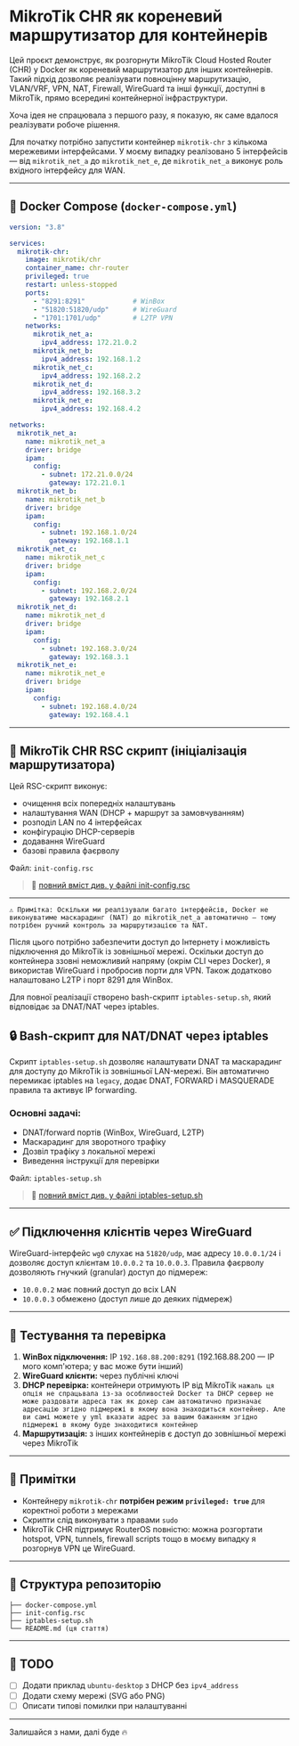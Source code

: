 # MikroTik CHR як кореневий маршрутизатор для контейнерів

Цей проєкт демонструє, як розгорнути MikroTik Cloud Hosted Router (CHR) у Docker як кореневий маршрутизатор для інших контейнерів. Такий підхід дозволяє реалізувати повноцінну маршрутизацію, VLAN/VRF, VPN, NAT, Firewall, WireGuard та інші функції, доступні в MikroTik, прямо всередині контейнерної інфраструктури.

Хоча ідея не спрацювала з першого разу, я показую, як саме вдалося реалізувати робоче рішення.

Для початку потрібно запустити контейнер `mikrotik-chr` з кількома мережевими інтерфейсами. У моєму випадку реалізовано 5 інтерфейсів — від `mikrotik_net_a` до `mikrotik_net_e`, де `mikrotik_net_a` виконує роль вхідного інтерфейсу для WAN.

---

## 🔧 Docker Compose (`docker-compose.yml`)

```yaml
version: "3.8"

services:
  mikrotik-chr:
    image: mikrotik/chr
    container_name: chr-router
    privileged: true
    restart: unless-stopped
    ports:
      - "8291:8291"            # WinBox
      - "51820:51820/udp"      # WireGuard
      - "1701:1701/udp"        # L2TP VPN
    networks:
      mikrotik_net_a:
        ipv4_address: 172.21.0.2
      mikrotik_net_b:
        ipv4_address: 192.168.1.2
      mikrotik_net_c:
        ipv4_address: 192.168.2.2
      mikrotik_net_d:
        ipv4_address: 192.168.3.2
      mikrotik_net_e:
        ipv4_address: 192.168.4.2

networks:
  mikrotik_net_a:
    name: mikrotik_net_a
    driver: bridge
    ipam:
      config:
        - subnet: 172.21.0.0/24
          gateway: 172.21.0.1
  mikrotik_net_b:
    name: mikrotik_net_b
    driver: bridge
    ipam:
      config:
        - subnet: 192.168.1.0/24
          gateway: 192.168.1.1
  mikrotik_net_c:
    name: mikrotik_net_c
    driver: bridge
    ipam:
      config:
        - subnet: 192.168.2.0/24
          gateway: 192.168.2.1
  mikrotik_net_d:
    name: mikrotik_net_d
    driver: bridge
    ipam:
      config:
        - subnet: 192.168.3.0/24
          gateway: 192.168.3.1
  mikrotik_net_e:
    name: mikrotik_net_e
    driver: bridge
    ipam:
      config:
        - subnet: 192.168.4.0/24
          gateway: 192.168.4.1
```

---

## 📜 MikroTik CHR RSC скрипт (ініціалізація маршрутизатора)

Цей RSC-скрипт виконує:

* очищення всіх попередніх налаштувань
* налаштування WAN (DHCP + маршрут за замовчуванням)
* розподіл LAN по 4 інтерфейсах
* конфігурацію DHCP-серверів
* додавання WireGuard
* базові правила фаєрволу

Файл: `init-config.rsc`

> 🔽 [повний вміст див. у файлі init-config.rsc](./init-config.rsc)

---

``⚠️ Примітка: Оскільки ми реалізували багато інтерфейсів, Docker не виконуватиме маскарадинг (NAT) до mikrotik_net_a автоматично — тому потрібен ручний контроль за маршрутизацією та NAT.``

Після цього потрібно забезпечити доступ до Інтернету і можливість підключення до MikroTik із зовнішньої мережі. Оскільки доступ до контейнера ззовні неможливий напряму (окрім CLI через Docker), я використав WireGuard і пробросив порти для VPN. Також додатково налаштовано L2TP і порт 8291 для WinBox.

Для повної реалізації створено bash-скрипт `iptables-setup.sh`, який відповідає за DNAT/NAT через iptables.

## 🔒 Bash-скрипт для NAT/DNAT через iptables

Скрипт `iptables-setup.sh` дозволяє налаштувати DNAT та маскарадинг для доступу до MikroTik із зовнішньої LAN-мережі. Він автоматично перемикає iptables на `legacy`, додає DNAT, FORWARD і MASQUERADE правила та активує IP forwarding.

### Основні задачі:

* DNAT/forward портів (WinBox, WireGuard, L2TP)
* Маскарадинг для зворотного трафіку
* Дозвіл трафіку з локальної мережі
* Виведення інструкції для перевірки

Файл: `iptables-setup.sh`
> 🔽 [повний вміст див. у файлі iptables-setup.sh](./iptables-setup.sh)
---

## ✅ Підключення клієнтів через WireGuard

WireGuard-інтерфейс `wg0` слухає на `51820/udp`, має адресу `10.0.0.1/24` і дозволяє доступ клієнтам `10.0.0.2` та `10.0.0.3`. Правила фаєрволу дозволяють гнучкий (granular) доступ до підмереж:

* `10.0.0.2` має повний доступ до всіх LAN
* `10.0.0.3` обмежено (доступ лише до деяких підмереж)

---

## 🧪 Тестування та перевірка

1. **WinBox підключення:** IP `192.168.88.200:8291` (192.168.88.200 — IP мого комп'ютера; у вас може бути інший)
2. **WireGuard клієнти:** через публічні ключі
3. **DHCP перевірка:** контейнери отримують IP від MikroTik ``нажаль ця опція не спрацьвала із-за особливостей Docker та DHCP сервер не може раздовати адреса так як докер сам автоматично призначає адресацію згідно підмережі в якому вона знаходиться контейнер. Але ви самі можете у yml вказати адрес за вашим бажанням згідно підмережі в якому буде знаходитися контейнер``
4. **Маршрутизація:** з інших контейнерів є доступ до зовнішньої мережі через MikroTik

---

## 📌 Примітки

* Контейнеру `mikrotik-chr` **потрібен режим `privileged: true`** для коректної роботи з мережами
* Скрипти слід виконувати з правами `sudo`
* MikroTik CHR підтримує RouterOS повністю: можна розгортати hotspot, VPN, tunnels, firewall scripts тощо в моєму випадку я розгорнув VPN це WireGuard. 

---

## 📂 Структура репозиторію

```
├── docker-compose.yml
├── init-config.rsc
├── iptables-setup.sh
└── README.md (ця стаття)
```

---

## 📎 TODO

* [ ] Додати приклад `ubuntu-desktop` з DHCP без `ipv4_address`
* [ ] Додати схему мережі (SVG або PNG)
* [ ] Описати типові помилки при налаштуванні

---

Залишайся з нами, далі буде 🔥
